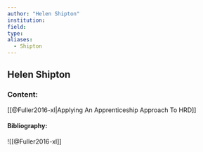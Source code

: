 ```yaml
---
author: "Helen Shipton"
institution:
field:
type:
aliases:
  - Shipton
---
```


## Helen Shipton

### Content:
[[@Fuller2016-xl|Applying An Apprenticeship Approach To HRD]]

#### Bibliography:

![[@Fuller2016-xl]]